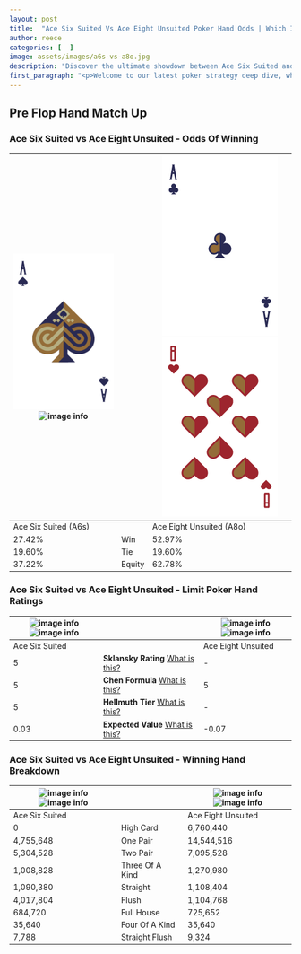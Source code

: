 ```yaml
---
layout: post
title:  "Ace Six Suited Vs Ace Eight Unsuited Poker Hand Odds | Which Is The Better Hand In Poker? A Complete Guide"
author: reece
categories: [  ]
image: assets/images/a6s-vs-a8o.jpg
description: "Discover the ultimate showdown between Ace Six Suited and Ace Eight Unsuited in poker! Uncover the odds, strategies, and scenarios where one hand triumphs over the other. Get ready to up your poker game with this thrilling analysis."
first_paragraph: "<p>Welcome to our latest poker strategy deep dive, where we're pitting two distinct hands against each other in a high-stakes showdown: Ace Six Suited vs Ace Eight Unsuited.</p><p>In the dynamic world of poker, every decision counts, and knowing which hand holds the upper hand is key to your success at the table.</p><p>In this article, we'll dissect these two hands, explore the scenarios where one dominates the other, and equip you with the knowledge to make strategic choices that can tip the odds in your favor.</p><p>Get ready to unravel the intriguing dynamics of these poker hands and elevate your game to new heights.</p>"
---
```




[comment]: # (sp0)

## Pre Flop Hand Match Up

<div class="table hand-ratings" markdown="1"> 



### Ace Six Suited vs Ace Eight Unsuited - Odds Of Winning


    
| ![image info](assets/images/hand1/a.png) ![image info](assets/images/hand1/6s.png) |  | ![image info](assets/images/hand2/a.png) ![image info](assets/images/hand2/8o.png) |
| -------- | -------- | -------- |
| Ace Six Suited (A6s) |  | Ace Eight Unsuited (A8o) |
| 27.42% | Win | 52.97% |
| 19.60% | Tie | 19.60% |
| 37.22% | Equity | 62.78% |




[comment]: # (sp1)



### Ace Six Suited vs Ace Eight Unsuited - Limit Poker Hand Ratings


    
| ![image info](https://www.riverpairs.com/assets/images/hand1/a.png) ![image info](https://www.riverpairs.com/assets/images/hand1/6s.png) |  | ![image info](https://www.riverpairs.com/assets/images/hand2/a.png) ![image info](https://www.riverpairs.com/assets/images/hand2/8o.png) |
| -------- | -------- | -------- |
| Ace Six Suited |  | Ace Eight Unsuited |
| 5 | **Sklansky Rating** [What is this?](/sklansky-rating-explained) | - |
| 5 | **Chen Formula** [What is this?](/chen-formula-explained) | 5 |
| 5 | **Hellmuth Tier** [What is this?](/Hellmuth-tier-explained) | - |
| 0.03 | **Expected Value** [What is this?](/expected-value-explained) | -0.07 |




[comment]: # (sp2)



### Ace Six Suited vs Ace Eight Unsuited - Winning Hand Breakdown


    
| ![image info](https://www.riverpairs.com/assets/images/hand1/a.png) ![image info](https://www.riverpairs.com/assets/images/hand1/6s.png) |  | ![image info](https://www.riverpairs.com/assets/images/hand2/a.png) ![image info](https://www.riverpairs.com/assets/images/hand2/8o.png) |
| -------- | -------- | -------- |
| Ace Six Suited |  | Ace Eight Unsuited |
| 0 | High Card | 6,760,440 |
| 4,755,648 | One Pair | 14,544,516 |
| 5,304,528 | Two Pair | 7,095,528 |
| 1,008,828 | Three Of A Kind | 1,270,980 |
| 1,090,380 | Straight | 1,108,404 |
| 4,017,804 | Flush | 1,104,768 |
| 684,720 | Full House | 725,652 |
| 35,640 | Four Of A Kind | 35,640 |
| 7,788 | Straight Flush | 9,324 |




[comment]: # (sp3)



</div>

[comment]: # (sp4)



[comment]: # (sp5)

